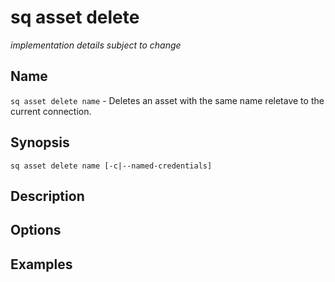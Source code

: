 # sq asset delete

*implementation details subject to change*

## Name

`sq asset delete name` - Deletes an asset with the same name reletave to the current connection.

## Synopsis


```cli
sq asset delete name [-c|--named-credentials]
```

## Description

## Options

## Examples
